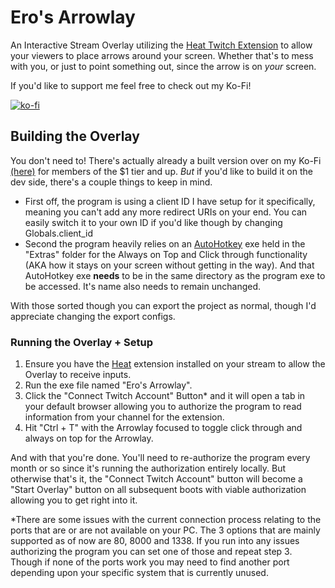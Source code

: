 # Ero's Arrowlay
An Interactive Stream Overlay utilizing the [Heat Twitch Extension](https://github.com/scottgarner/Heat) to allow your viewers to place arrows around your screen.  Whether that's to mess with you, or just to point something out, since the arrow is on *your* screen.

If you'd like to support me feel free to check out my Ko-Fi!

[![ko-fi](https://ko-fi.com/img/githubbutton_sm.svg)](https://ko-fi.com/M4M0M90JU)

## Building the Overlay

You don't need to!  There's actually already a built version over on my Ko-Fi [(here)](https://ko-fi.com/s/a0ca1952fe) for members of the $1 tier and up.  _But_ if you'd like to build it on the dev side, there's a couple things to keep in mind.
- First off, the program is using a client ID I have setup for it specifically, meaning you can't add any more redirect URIs on your end.  You can easily switch it to your own ID if you'd like though by changing Globals.client_id
- Second the program heavily relies on an [AutoHotkey](https://www.autohotkey.com/) exe held in the "Extras" folder for the Always on Top and Click through functionality (AKA how it stays on your screen without getting in the way).  And that AutoHotkey exe **needs** to be in the same directory as the program exe to be accessed.  It's name also needs to remain unchanged.

With those sorted though you can export the project as normal, though I'd appreciate changing the export configs.

### Running the Overlay + Setup

1. Ensure you have the [Heat](https://github.com/scottgarner/Heat) extension installed on your stream to allow the Overlay to receive inputs.
2. Run the exe file named "Ero's Arrowlay".
3. Click the "Connect Twitch Account" Button* and it will open a tab in your default browser allowing you to authorize the program to read information from your channel for the extension.
4. Hit "Ctrl + T" with the Arrowlay focused to toggle click through and always on top for the Arrowlay.

And with that you're done.  You'll need to re-authorize the program every month or so since it's running the authorization entirely locally.  But otherwise that's it, the "Connect Twitch Account" button will become a "Start Overlay" button on all subsequent boots with viable authorization allowing you to get right into it.

*There are some issues with the current connection process relating to the ports that are or are not available on your PC.  The 3 options that are mainly supported as of now are 80, 8000 and 1338. If you run into any issues authorizing the program you can set one of those and repeat step 3.  Though if none of the ports work you may need to find another port depending upon your specific system that is currently unused.
